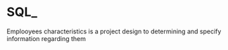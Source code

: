 # SQL_
Emplooyees characteristics is a project design to determining and specify information regarding them
